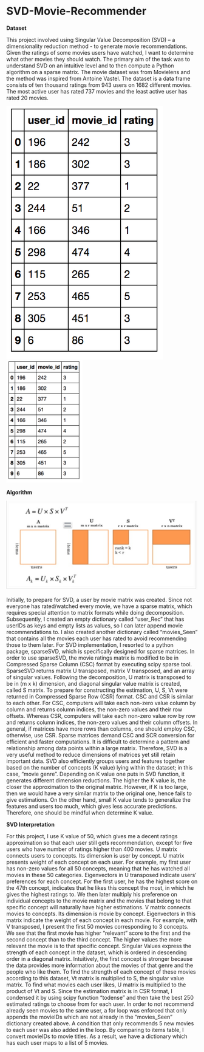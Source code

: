# SVD-Movie-Recommender

**Dataset**

This project involved using Singular Value Decomposition (SVD) – a dimensionality reduction method -  to generate movie recommendations. Given the ratings of some movies users have watched, I want to determine what other movies they should watch. The primary aim of the task was to understand SVD on an intuitive level and to then compute a Python algorithm on a sparse matrix.
The movie dataset was from Movielens and the method was inspired from Antoine Vastel. 
The dataset is a data frame consists of ten thousand ratings from 943 users on 1682 different movies. 
The most active user has rated 737 movies and the least active user has rated 20 movies. 

![logo](./Images/data.png)
<img src="./Images/data.png" width="200">

**Algorithm**

![logo](./Images/svd1.png)

Initially, to prepare for SVD, a user by movie matrix was created. Since not everyone has rated/watched every movie, we have a sparse matrix, which requires special attention to matrix formats while doing decomposition. Subsequently, I created an empty dictionary called “user_Rec” that has userIDs as keys and empty lists as values, so I can later append movie recommendations to. I also created another dictionary called “movies_Seen” that contains all the movies each user has rated to avoid recommending those to them later. 
For SVD implementation, I resorted to a python package, sparseSVD, which is specifically designed for sparse matrices. In order to use sparseSVD, the movie ratings matrix is modified to be in Compressed Sparse Column (CSC) format by executing scipy sparse tool. SparseSVD returns matrix U transposed, matrix V transposed, and an array of singular values. Following the decomposition, U matrix is transposed to be in (m x k) dimension, and diagonal singular value matrix is created, called S matrix. To prepare for constructing the estimation, U, S, Vt were returned in Compressed Sparse Row (CSR) format. CSC and CSR is similar to each other. For CSC, computers will take each non-zero value column by column and returns column indices, the non-zero values and their row offsets. Whereas CSR, computers will take each non-zero value row by row and returns column indices, the non-zero values and their column offsets. In general, if matrices have more rows than columns, one should employ CSC, otherwise, use CSR. Sparse matrices demand CSC and SCR conversion for efficient and faster computations.
It is difficult to determine a pattern and relationship among data points within a large matrix. Therefore, SVD is a very useful method to reduce dimensions of matrices yet still retain important data. SVD also efficiently groups users and features together based on the number of concepts (K value) lying within the dataset; in this case, “movie genre”. Depending on K value one puts in SVD function, it generates different dimension reductions. The higher the K value is, the closer the approximation to the original matrix. However, if K is too large, then we would have a very similar matrix to the original one, hence fails to give estimations. On the other hand, small K value tends to generalize the features and users too much, which gives less accurate predictions. Therefore, one should be mindful when determine K value. 

**SVD Interpretation**

For this project, I use K value of 50, which gives me a decent ratings approximation so that each user still gets recommendation, except for five users who have number of ratings higher than 400 movies. 
U matrix connects users to concepts. Its dimension is user by concept. U matrix presents weight of each concept on each user. For example, my first user has non-zero values for all 50 concepts, meaning that he has watched all movies in these 50 categories. Eigenvectors in U transposed indicate users’ preferences for each concept. For the first user, he has the highest score on the 47th concept, indicates that he likes this concept the most, in which he gives the highest ratings to. We then later multiply his preference on individual concepts to the movie matrix and the movies that belong to that specific concept will naturally have higher estimations. 
V matrix connects movies to concepts. Its dimension is movie by concept. Eigenvectors in this matrix indicate the weight of each concept in each movie. For example, with V transposed, I present the first 50 movies corresponding to 3 concepts. We see that the first movie has higher “relevant” score to the first and the second concept than to the third concept. The higher values the more relevant the movie is to that specific concept. Singular Values express the strength of each concept in the dataset, which is ordered in descending order in a diagonal matrix. Intuitively, the first concept is stronger because the data provides more information about the movies of that genre and the people who like them.
To find the strength of each concept of these movies according to this dataset, Vt matrix is multiplied to S, the singular value matrix. To find what movies each user likes, U matrix is multiplied to the product of Vt and S. Since the estimation matrix is in CSR format, I condensed it by using scipy function “todense” and then take the best 250 estimated ratings to choose from for each user. In order to not recommend already seen movies to the same user, a for loop was enforced that only appends the movieIDs which are not already in the “movies_Seen” dictionary created above. A condition that only recommends 5 new movies to each user was also added in the loop. By comparing to items table, I convert movieIDs to movie titles. As a result, we have a dictionary which has each user maps to a list of 5 movies. 
